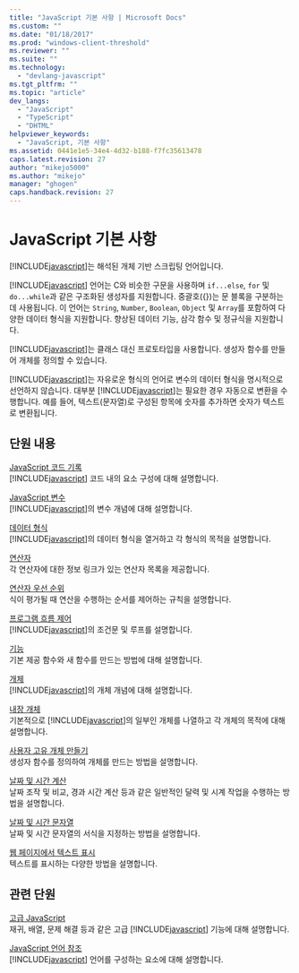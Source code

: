 ```yaml
---
title: "JavaScript 기본 사항 | Microsoft Docs"
ms.custom: ""
ms.date: "01/18/2017"
ms.prod: "windows-client-threshold"
ms.reviewer: ""
ms.suite: ""
ms.technology: 
  - "devlang-javascript"
ms.tgt_pltfrm: ""
ms.topic: "article"
dev_langs: 
  - "JavaScript"
  - "TypeScript"
  - "DHTML"
helpviewer_keywords: 
  - "JavaScript, 기본 사항"
ms.assetid: 0441e1e5-34e4-4d32-b188-f7fc35613478
caps.latest.revision: 27
author: "mikejo5000"
ms.author: "mikejo"
manager: "ghogen"
caps.handback.revision: 27
---
```

# JavaScript 기본 사항
[!INCLUDE[javascript](../javascript/includes/javascript-md.md)]는 해석된 개체 기반 스크립팅 언어입니다.  
  
 [!INCLUDE[javascript](../javascript/includes/javascript-md.md)] 언어는 C와 비슷한 구문을 사용하며 `if...else`, `for` 및 `do...while`과 같은 구조화된 생성자를 지원합니다.  중괄호\({}\)는 문 블록을 구분하는 데 사용됩니다.  이 언어는 `String`, `Number`, `Boolean`, `Object` 및 `Array`를 포함하여 다양한 데이터 형식을 지원합니다.  향상된 데이터 기능, 삼각 함수 및 정규식을 지원합니다.  
  
 [!INCLUDE[javascript](../javascript/includes/javascript-md.md)]는 클래스 대신 프로토타입을 사용합니다.  생성자 함수를 만들어 개체를 정의할 수 있습니다.  
  
 [!INCLUDE[javascript](../javascript/includes/javascript-md.md)]는 자유로운 형식의 언어로 변수의 데이터 형식을 명시적으로 선언하지 않습니다.  대부분 [!INCLUDE[javascript](../javascript/includes/javascript-md.md)]는 필요한 경우 자동으로 변환을 수행합니다.  예를 들어, 텍스트\(문자열\)로 구성된 항목에 숫자를 추가하면 숫자가 텍스트로 변환됩니다.  
  
## 단원 내용  
 [JavaScript 코드 기록](../javascript/writing-javascript-code.md)  
 [!INCLUDE[javascript](../javascript/includes/javascript-md.md)] 코드 내의 요소 구성에 대해 설명합니다.  
  
 [JavaScript 변수](../javascript/variables-javascript.md)  
 [!INCLUDE[javascript](../javascript/includes/javascript-md.md)]의 변수 개념에 대해 설명합니다.  
  
 [데이터 형식](../javascript/data-types-javascript.md)  
 [!INCLUDE[javascript](../javascript/includes/javascript-md.md)]의 데이터 형식을 열거하고 각 형식의 목적을 설명합니다.  
  
 [연산자](../javascript/operators-javascript.md)  
 각 연산자에 대한 정보 링크가 있는 연산자 목록을 제공합니다.  
  
 [연산자 우선 순위](../javascript/operator-subtractprecedence-javascript.md)  
 식이 평가될 때 연산을 수행하는 순서를 제어하는 규칙을 설명합니다.  
  
 [프로그램 흐름 제어](../javascript/controlling-program-flow-javascript.md)  
 [!INCLUDE[javascript](../javascript/includes/javascript-md.md)]의 조건문 및 루프를 설명합니다.  
  
 [기능](../javascript/functions-javascript.md)  
 기본 제공 함수와 새 함수를 만드는 방법에 대해 설명합니다.  
  
 [개체](../javascript/objects-and-arrays-javascript.md)  
 [!INCLUDE[javascript](../javascript/includes/javascript-md.md)]의 개체 개념에 대해 설명합니다.  
  
 [내장 개체](../javascript/intrinsic-objects-javascript.md)  
 기본적으로 [!INCLUDE[javascript](../javascript/includes/javascript-md.md)]의 일부인 개체를 나열하고 각 개체의 목적에 대해 설명합니다.  
  
 [사용자 고유 개체 만들기](../javascript/creating-objects-javascript.md)  
 생성자 함수를 정의하여 개체를 만드는 방법을 설명합니다.  
  
 [날짜 및 시간 계산](../javascript/calculating-dates-and-times-javascript.md)  
 날짜 조작 및 비교, 경과 시간 계산 등과 같은 일반적인 달력 및 시계 작업을 수행하는 방법을 설명합니다.  
  
 [날짜 및 시간 문자열](../javascript/date-and-time-strings-javascript.md)  
 날짜 및 시간 문자열의 서식을 지정하는 방법을 설명합니다.  
  
 [웹 페이지에서 텍스트 표시](../javascript/displaying-text-in-a-webpage-javascript.md)  
 텍스트를 표시하는 다양한 방법을 설명합니다.  
  
## 관련 단원  
 [고급 JavaScript](../javascript/advanced/advanced-javascript.md)  
 재귀, 배열, 문제 해결 등과 같은 고급 [!INCLUDE[javascript](../javascript/includes/javascript-md.md)] 기능에 대해 설명합니다.  
  
 [JavaScript 언어 참조](../javascript/reference/javascript-reference.md)  
 [!INCLUDE[javascript](../javascript/includes/javascript-md.md)] 언어를 구성하는 요소에 대해 설명합니다.